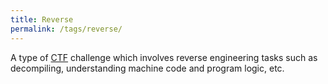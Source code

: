 ```yaml
---
title: Reverse
permalink: /tags/reverse/
---
```


A type of [CTF](/tags/ctf) challenge which involves reverse engineering tasks such as decompiling, understanding machine code and program logic, etc.
